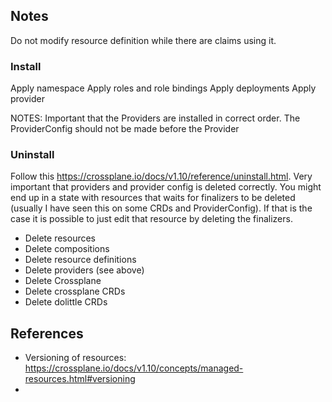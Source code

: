 ## Notes
Do not modify resource definition while there are claims using it.

### Install
Apply namespace
Apply roles and role bindings
Apply deployments
Apply provider

NOTES:
Important that the Providers are installed in correct order. The ProviderConfig should not be made before the Provider

### Uninstall
Follow this https://crossplane.io/docs/v1.10/reference/uninstall.html.
Very important that providers and provider config is deleted correctly. You might end up in a state with
resources that waits for finalizers to be deleted (usually I have seen this on some CRDs and ProviderConfig). If that is the case
it is possible to just edit that resource by deleting the finalizers.

- Delete resources
- Delete compositions
- Delete resource definitions
- Delete providers (see above)
- Delete Crossplane
- Delete crossplane CRDs
- Delete dolittle CRDs

## References
- Versioning of resources: https://crossplane.io/docs/v1.10/concepts/managed-resources.html#versioning
- 